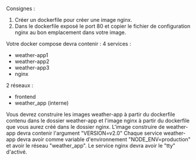 Consignes :
1) Créer un dockerfile pour créer une image nginx.
2) Dans le dockerfile exposé le port 80 et copier le fichier de configuration nginx au bon emplacement dans votre image.

Votre docker compose devra contenir :
4 services :
- weather-app1
- weather-app2
- weather-app3
- nginx

2 réseaux :
- frontend
- weather_app (interne)

Vous devrez construire les images weather-app à partir du dockerfile contenu dans le dossier weather-app et l'image nginx à partir du dockerfile que vous aurez créé dans le dossier nginx.
L'image construire de weather-app devra contenir l'argument "VERSION=v2.0"
Chaque service weather-app devra avoir comme variable d'environnement "NODE_ENV=production" et avoir le réseau "weather_app".
Le service nginx devra avoir le "tty" d'activé.
